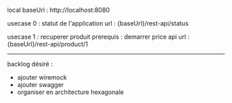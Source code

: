 
local baseUrl : http://localhost:8080

usecase 0 : statut de l'application
    url : {baseUrl}/rest-api/status 

usecase 1 : recuperer produit 
    prerequis : demarrer price api
    url : {baseUrl}/rest-api/product/1


---
backlog désiré : 
- ajouter wiremock
- ajouter swagger
- organiser en architecture hexagonale